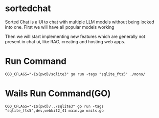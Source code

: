# sortedchat

Sorted Chat is a UI to chat with multiple LLM models without being locked into one.
First we will have all popular models working

Then we will start implementing new features which are generally not present in chat ui,
like RAG, creating and hosting web apps.

# Run Command

```
CGO_CFLAGS="-I$(pwd)/sqlite3" go run -tags "sqlite_fts5" ./mono/
```

# Wails Run Command(GO)
```
CGO_CFLAGS="-I$(pwd)/../sqlite3" go run -tags "sqlite_fts5",dev,webkit2_41 main.go wails.go
```

